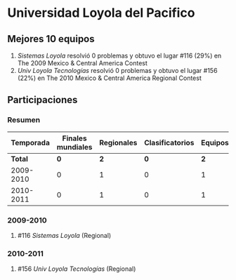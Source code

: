 ---
---

# Universidad Loyola del Pacifico

## Mejores 10 equipos

1. _Sistemas Loyola_ resolvió 0 problemas y obtuvo el lugar #116 (29%) en The 2009 Mexico & Central America Contest
1. _Univ Loyola Tecnologías_ resolvió 0 problemas y obtuvo el lugar #156 (22%) en The 2010 Mexico & Central America Regional Contest

## Participaciones

### Resumen

| Temporada | Finales mundiales | Regionales | Clasificatorios | Equipos |
| --- | --- | --- | --- | --- |
| **Total** | **0** | **2** | **0** | **2** |
| 2009-2010 | 0 | 1 | 0 | 1 |
| 2010-2011 | 0 | 1 | 0 | 1 |

### 2009-2010

1. #116 _Sistemas Loyola_ (Regional)

### 2010-2011

1. #156 _Univ Loyola Tecnologías_ (Regional)



